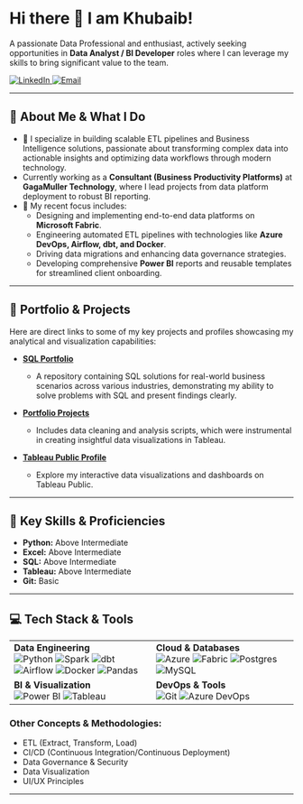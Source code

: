 # Hi there 👋 I am Khubaib!

A passionate Data Professional and enthusiast, actively seeking opportunities in **Data Analyst / BI Developer** roles where I can leverage my skills to bring significant value to the team.

<a href="your-linkedin-profile-url" target="_blank">
  <img
    src="https://img.shields.io/badge/LinkedIn-0077B5?style=for-the-badge&logo=linkedin&logoColor=white"
    alt="LinkedIn"
  />
</a>
<a href="mailto:hi@khubaib-ehsan.com">
  <img
    src="https://img.shields.io/badge/Email-D14836?style=for-the-badge&logo=gmail&logoColor=white"
    alt="Email"
  />
</a>

---

## 🎯 About Me & What I Do

-   🔭 I specialize in building scalable ETL pipelines and Business Intelligence solutions, passionate about transforming complex data into actionable insights and optimizing data workflows through modern technology.
-   Currently working as a **Consultant (Business Productivity Platforms)** at **GagaMuller Technology**, where I lead projects from data platform deployment to robust BI reporting.
-   🌱 My recent focus includes:
    -   Designing and implementing end-to-end data platforms on **Microsoft Fabric**.
    -   Engineering automated ETL pipelines with technologies like **Azure DevOps, Airflow, dbt, and Docker**.
    -   Driving data migrations and enhancing data governance strategies.
    -   Developing comprehensive **Power BI** reports and reusable templates for streamlined client onboarding.

---

## 📂 Portfolio & Projects

Here are direct links to some of my key projects and profiles showcasing my analytical and visualization capabilities:

-   **[SQL Portfolio](https://github.com/khubaib-binehsan/sql-08-week-challenge)**
    -   A repository containing SQL solutions for real-world business scenarios across various industries, demonstrating my ability to solve problems with SQL and present findings clearly.

-   **[Portfolio Projects](https://github.com/khubaib-binehsan/portfolio-projects)**
    -   Includes data cleaning and analysis scripts, which were instrumental in creating insightful data visualizations in Tableau.

-   **[Tableau Public Profile](https://public.tableau.com/app/profile/khubaib6949/vizzes)**
    -   Explore my interactive data visualizations and dashboards on Tableau Public.

---

## 🔑 Key Skills & Proficiencies

-   **Python:** Above Intermediate
-   **Excel:** Above Intermediate
-   **SQL:** Above Intermediate
-   **Tableau:** Above Intermediate
-   **Git:** Basic

---

## 💻 Tech Stack & Tools

<table>
  <tr>
    <td valign="top" width="50%">
      <strong>Data Engineering</strong><br>
      <img src="https://img.shields.io/badge/Python-3776AB?style=for-the-badge&logo=python&logoColor=white" alt="Python">
      <img src="https://img.shields.io/badge/Apache_Spark-E25A1C?style=for-the-badge&logo=apache-spark&logoColor=white" alt="Spark">
      <img src="https://img.shields.io/badge/dbt-FF694B?style=for-the-badge&logo=dbt&logoColor=white" alt="dbt">
      <img src="https://img.shields.io/badge/Apache_Airflow-017CEE?style=for-the-badge&logo=apache-airflow&logoColor=white" alt="Airflow">
      <img src="https://img.shields.io/badge/Docker-2496ED?style=for-the-badge&logo=docker&logoColor=white" alt="Docker">
      <img src="https://img.shields.io/badge/Pandas-150458?style=for-the-badge&logo=pandas&logoColor=white" alt="Pandas">
    </td>
    <td valign="top" width="50%">
      <strong>Cloud & Databases</strong><br>
      <img src="https://img.shields.io/badge/Microsoft_Azure-0078D4?style=for-the-badge&logo=microsoft-azure&logoColor=white" alt="Azure">
      <img src="https://img.shields.io/badge/Microsoft_Fabric-6A00FF?style=for-the-badge&logo=microsoft&logoColor=white" alt="Fabric">
      <img src="https://img.shields.io/badge/PostgreSQL-4169E1?style=for-the-badge&logo=postgresql&logoColor=white" alt="Postgres">
      <img src="https://img.shields.io/badge/MySQL-4479A1?style=for-the-badge&logo=mysql&logoColor=white" alt="MySQL">
    </td>
  </tr>
  <tr>
    <td valign="top" width="50%">
      <strong>BI & Visualization</strong><br>
      <img src="https://img.shields.io/badge/Power_BI-F2C811?style=for-the-badge&logo=power-bi&logoColor=black" alt="Power BI">
      <img src="https://img.shields.io/badge/Tableau-E97627?style=for-the-badge&logo=tableau&logoColor=white" alt="Tableau">
    </td>
    <td valign="top" width="50%">
      <strong>DevOps & Tools</strong><br>
      <img src="https://img.shields.io/badge/Git-F05032?style=for-the-badge&logo=git&logoColor=white" alt="Git">
      <img src="https://img.shields.io/badge/Azure_DevOps-0078D4?style=for-the-badge&logo=azure-devops&logoColor=white" alt="Azure DevOps">
    </td>
  </tr>
</table>

### Other Concepts & Methodologies:
-   ETL (Extract, Transform, Load)
-   CI/CD (Continuous Integration/Continuous Deployment)
-   Data Governance & Security
-   Data Visualization
-   UI/UX Principles

---

<!-- Replace `your-github-username` with your actual GitHub username 
## 📊 GitHub Stats
[![Khubaib's GitHub Stats](https://github-readme-stats.vercel.app/api?username=khubaib-binehsan&show_icons=true&theme=radical&hide_border=true&rank_icon=github)](https://github.com/anuraghazra/github-readme-stats)
[![Top Langs](https://github-readme-stats.vercel.app/api/top-langs/?username=khubaib-binehsan&layout=compact&theme=radical&hide_border=true)](https://github.com/anuraghazra/github-readme-stats)
-->
<!--
**khubaib-binehsan/khubaib-binehsan** is a ✨ _special_ ✨ repository because its `README.md` (this file) appears on your GitHub profile.

Here are some ideas to get you started:

- 🔭 I’m currently working on ...
- 🌱 I’m currently learning ...
- 👯 I’m looking to collaborate on ...
- 🤔 I’m looking for help with ...
- 💬 Ask me about ...
- 📫 How to reach me: ...
- 😄 Pronouns: ...
- ⚡ Fun fact: ...
-->
